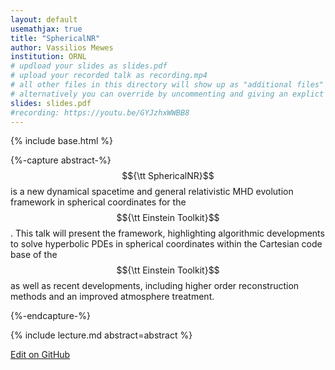 ```yaml
---
layout: default
usemathjax: true
title: "SphericalNR"
author: Vassilios Mewes
institution: ORNL
# updload your slides as slides.pdf
# upload your recorded talk as recording.mp4
# all other files in this directory will show up as "additional files"
# alternatively you can override by uncommenting and giving an explict URL:
slides: slides.pdf
#recording: https://youtu.be/GYJzhxWWBB8
---
```

{% include base.html %}

{%-capture abstract-%}
$${\tt SphericalNR}$$ is a new dynamical spacetime and general relativistic 
MHD evolution framework in spherical coordinates for the $${\tt Einstein Toolkit}$$. 
This talk will present the framework, highlighting algorithmic developments to solve
hyperbolic PDEs in spherical coordinates within the Cartesian code base of the 
$${\tt Einstein Toolkit}$$ as well as recent developments, including higher order 
reconstruction methods and an improved atmosphere treatment. 

{%-endcapture-%}

<div class="col-xs-12" markdown="1">
{% include lecture.md abstract=abstract %}

[Edit on GitHub](https://github.com/EinsteinToolkit/et2021uiuc/edit/master/{{page.path}})
</div>
